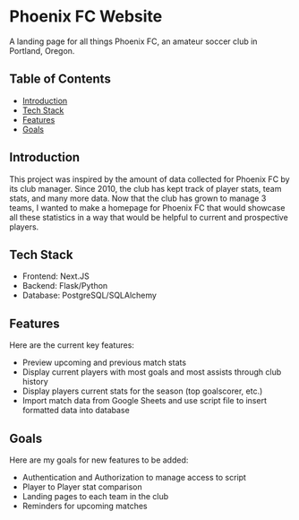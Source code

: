 # Phoenix FC Website

A landing page for all things Phoenix FC, an amateur soccer club in Portland, Oregon.

## Table of Contents

- [Introduction](#introduction)
- [Tech Stack](#tech-stack)
- [Features](#features)
- [Goals](#goals)


## Introduction

This project was inspired by the amount of data collected for Phoenix FC by its club manager. 
Since 2010, the club has kept track of player stats, team stats, and many more data. 
Now that the club has grown to manage 3 teams, I wanted to make a homepage for Phoenix FC that would showcase all these statistics in a way that would be helpful to current and prospective players.

## Tech Stack

- Frontend: Next.JS
- Backend: Flask/Python
- Database: PostgreSQL/SQLAlchemy


## Features

Here are the current key features:

- Preview upcoming and previous match stats
- Display current players with most goals and most assists through club history
- Display players current stats for the season (top goalscorer, etc.)
- Import match data from Google Sheets and use script file to insert formatted data into database

## Goals

Here are my goals for new features to be added:

- Authentication and Authorization to manage access to script
- Player to Player stat comparison
- Landing pages to each team in the club
- Reminders for upcoming matches



